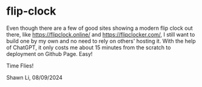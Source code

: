 # flip-clock

Even though there are a few of good sites showing a modern flip clock out there, like https://flipclock.online/ and https://flipclocker.com/, I still want to build one by my own and no need to rely on others' hosting it. With the help of ChatGPT, it only costs me about 15 minutes from the scratch to deployment on Github Page. Easy!

Time Flies!

Shawn Li, 08/09/2024